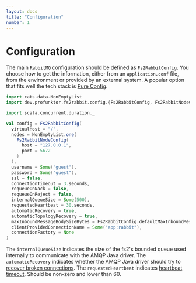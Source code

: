 ```yaml
---
layout: docs
title: "Configuration"
number: 1
---
```


# Configuration

The main `RabbitMQ` configuration should be defined as `Fs2RabbitConfig`. You choose how to get the information, either
from an `application.conf` file, from the environment or provided by an external system. A popular option that fits well
the tech stack is [Pure Config](https://pureconfig.github.io/).

```scala mdoc:silent
import cats.data.NonEmptyList
import dev.profunktor.fs2rabbit.config.{Fs2RabbitConfig, Fs2RabbitNodeConfig}

import scala.concurrent.duration._

val config = Fs2RabbitConfig(
  virtualHost = "/",
  nodes = NonEmptyList.one(
    Fs2RabbitNodeConfig(
      host = "127.0.0.1",
      port = 5672
    )
  ),
  username = Some("guest"),
  password = Some("guest"),
  ssl = false,
  connectionTimeout = 3.seconds,
  requeueOnNack = false,
  requeueOnReject = false,
  internalQueueSize = Some(500),
  requestedHeartbeat = 30.seconds,
  automaticRecovery = true,
  automaticTopologyRecovery = true,
  maxInboundMessageBodySizeBytes = Fs2RabbitConfig.defaultMaxInboundMessageBodySizeBytes,
  clientProvidedConnectionName = Some("app:rabbit"),
  connectionFactory = None
)
```

The `internalQueueSize` indicates the size of the fs2's bounded queue used internally to communicate with the AMQP Java
driver.
The `automaticRecovery` indicates whether the AMQP Java driver should try
to [recover broken connections](https://www.rabbitmq.com/api-guide.html#recovery).
The `requestedHeartbeat`
indicates [heartbeat timeout](https://www.rabbitmq.com/heartbeats.html#using-heartbeats-in-java). Should be non-zero and
lower than 60.
